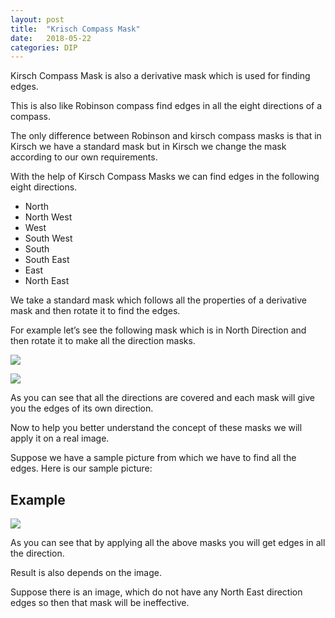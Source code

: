```yaml
---
layout: post
title:  "Krisch Compass Mask"
date:   2018-05-22
categories: DIP
---
```


Kirsch Compass Mask is also a derivative mask which is used for finding edges. 

This is also like Robinson compass find edges in all the eight directions of a compass. 

The only difference between Robinson and kirsch compass masks is that in Kirsch we have a standard mask but in Kirsch we change the mask according to our own requirements.

With the help of Kirsch Compass Masks we can find edges in the following eight directions.

- North
- North West
- West
- South West
- South
- South East
- East
- North East

We take a standard mask which follows all the properties of a derivative mask and then rotate it to find the edges.

For example let’s see the following mask which is in North Direction and then rotate it to make all the direction masks.

![](/image/krisch01.png)

![](/image/krisch02.png)

As you can see that all the directions are covered and each mask will give you the edges of its own direction. 

Now to help you better understand the concept of these masks we will apply it on a real image. 

Suppose we have a sample picture from which we have to find all the edges. Here is our sample picture:

## Example

![](/image/krisch04.png)

As you can see that by applying all the above masks you will get edges in all the direction. 

Result is also depends on the image. 

Suppose there is an image, which do not have any North East direction edges so then that mask will be ineffective.